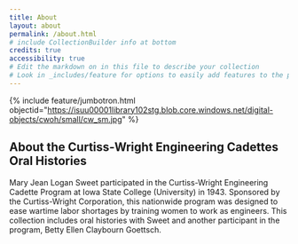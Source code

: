 ```yaml
---
title: About
layout: about
permalink: /about.html
# include CollectionBuilder info at bottom
credits: true
accessibility: true
# Edit the markdown on in this file to describe your collection
# Look in _includes/feature for options to easily add features to the page
---
```


{% include feature/jumbotron.html objectid="https://isuu00001library102stg.blob.core.windows.net/digital-objects/cwoh/small/cw_sm.jpg" %} 

## About the Curtiss-Wright Engineering Cadettes Oral Histories

Mary Jean Logan Sweet participated in the Curtiss-Wright Engineering Cadette Program at Iowa State College (University) in 1943. Sponsored by the Curtiss-Wright Corporation, this nationwide program was designed to ease wartime labor shortages by training women to work as engineers. This collection includes oral histories with Sweet and another participant in the program, Betty Ellen Claybourn Goettsch.